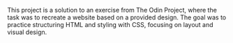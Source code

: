 This project is a solution to an exercise from The Odin Project, where the task was to recreate a website based on a provided design. The goal was to practice structuring HTML and styling with CSS, focusing on layout and visual design.
